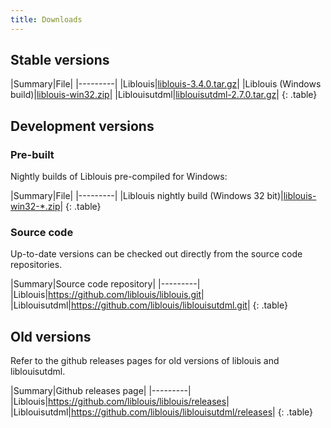 ```yaml
---
title: Downloads
---
```


## Stable versions

|Summary|File|
|---------|
|Liblouis|[liblouis-3.4.0.tar.gz](https://github.com/liblouis/liblouis/releases/download/v3.4.0/liblouis-3.4.0.tar.gz)|
|Liblouis (Windows build)|[liblouis-win32.zip](https://github.com/liblouis/liblouis/releases/download/v3.4.0/liblouis-win32.zip)|
|Liblouisutdml|[liblouisutdml-2.7.0.tar.gz](https://github.com/liblouis/liblouisutdml/archive/v2.7.0.tar.gz)|
{: .table}


## Development versions

### Pre-built

Nightly builds of Liblouis pre-compiled for Windows:

|Summary|File|
|---------|
|Liblouis nightly build (Windows 32 bit)|[liblouis-win32-*.zip](https://github.com/liblouis/liblouis/releases/tag/snapshot)|
{: .table}

### Source code

Up-to-date versions can be checked out directly from the source code repositories.

|Summary|Source code repository|
|---------|
|Liblouis|<https://github.com/liblouis/liblouis.git>|
|Liblouisutdml|<https://github.com/liblouis/liblouisutdml.git>|
{: .table}

## Old versions

Refer to the github releases pages for old versions of liblouis and liblouisutdml.

|Summary|Github releases page|
|---------|
|Liblouis|<https://github.com/liblouis/liblouis/releases>|
|Liblouisutdml|<https://github.com/liblouis/liblouisutdml/releases>|
{: .table}
